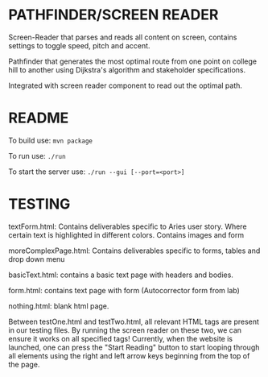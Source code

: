 # PATHFINDER/SCREEN READER

Screen-Reader that parses and reads all content on screen, contains settings to toggle speed, pitch and accent.

Pathfinder that generates the most optimal route from one point on college hill to another using Dijkstra's algorithm and stakeholder specifications.

Integrated with screen reader component to read out the optimal path.

# README
To build use:
`mvn package`

To run use:
`./run`

To start the server use:
`./run --gui [--port=<port>]`

# TESTING
textForm.html:
Contains deliverables specific to Aries user story. Where certain 
text is highlighted in different colors. Contains images and form

moreComplexPage.html:
Contains deliverables specific to forms, tables and drop down menu

basicText.html:
contains a basic text page with headers and bodies. 

form.html:
contains text page with form (Autocorrector form from lab)

nothing.html:
blank html page.


Between testOne.html and testTwo.html, all relevant HTML tags
are present in our testing files. By running the screen reader on
these two, we can ensure it works on all specified tags! Currently,
when the website is launched, one can press the "Start Reading" button to 
start looping through all elements using
the right and left arrow keys beginning from the top of the page.

